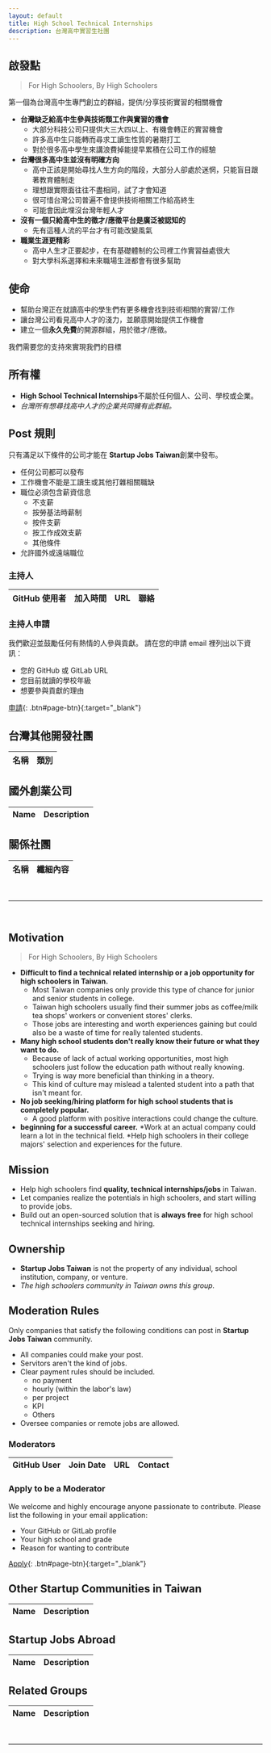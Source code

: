 ```yaml
---
layout: default
title: High School Technical Internships
description: 台灣高中實習生社團
---
```


## 啟發點

>For High Schoolers, By High Schoolers

第一個為台灣高中生專門創立的群組，提供/分享技術實習的相關機會

* **台灣缺乏給高中生參與技術類工作與實習的機會**
  * 大部分科技公司只提供大三大四以上、有機會轉正的實習機會
  * 許多高中生只能轉而尋求工讀生性質的暑期打工
  * 對於很多高中學生來講浪費掉能提早累積在公司工作的經驗
* **台灣很多高中生並沒有明確方向**
  * 高中正該是開始尋找人生方向的階段，大部分人卻處於迷惘，只能盲目跟著教育體制走
  * 理想跟實際面往往不盡相同，試了才會知道
  * 很可惜台灣公司普遍不會提供技術相關工作給高終生
  * 可能會因此埋沒台灣年輕人才
* **沒有一個只給高中生的徵才/應徵平台是廣泛被認知的**
  * 先有這種人流的平台才有可能改變風氣
* **職業生涯更精彩**
  * 高中人生才正要起步，在有基礎體制的公司裡工作實習益處很大
  * 對大學科系選擇和未來職場生涯都會有很多幫助

 

## 使命

* 幫助台灣正在就讀高中的學生們有更多機會找到技術相關的實習/工作
* 讓台灣公司看見高中人才的淺力，並願意開始提供工作機會
* 建立一個**永久免費**的開源群組，用於徵才/應徵。

我們需要您的支持來實現我們的目標

## 所有權

* **High School Technical Internships**不屬於任何個人、公司、學校或企業。
* _台灣所有想尋找高中人才的企業共同擁有此群組。_

## Post 規則

只有滿足以下條件的公司才能在 **Startup Jobs Taiwan**創業中發布。

* 任何公司都可以發布
* 工作機會不能是工讀生或其他打雜相關職缺
* 職位必須包含薪資信息
   * 不支薪
   * 按勞基法時薪制
   * 按件支薪
   * 按工作成效支薪
   * 其他條件 
* 允許國外或遠端職位


### 主持人

| GitHub 使用者 | 加入時間 | URL | 聯絡 |
| --- | --- | --- | --- |


### 主持人申請

我們歡迎並鼓勵任何有熱情的人參與貢獻。
請在您的申請 email 裡列出以下資訊：

* 您的 GitHub 或 GitLab URL
* 您目前就讀的學校年級
* 想要參與貢獻的理由

[申請](mailto:stacktw@prontomail.com){: .btn#page-btn}{:target="_blank"}


## 台灣其他開發社團

| 名稱 | 類別 |
| --- | --- |

## 國外創業公司

| Name | Description |
| --- | --- |


## 關係社團

| 名稱 | 纖細內容 |
| --- | --- |


<br>

---

<br>

## Motivation

> For High Schoolers, By High Schoolers

* **Difficult to find a technical related internship or a job opportunity for high schoolers in Taiwan.**
  * Most Taiwan companies only provide this type of chance for junior and senior students in college.
  * Taiwan high schoolers usually find their summer jobs as coffee/milk tea shops' workers or convenient stores' clerks.
  * Those jobs are interesting and worth experiences gaining but could also be a waste of time for really talented students.
* **Many high school students don't really know their future or what they want to do.**
  * Because of lack of actual working opportunities, most high schoolers just follow the education path without really knowing. 
  * Trying is way more beneficial than thinking in a theory.
  * This kind of culture may mislead a talented student into a path that isn't meant for. 
* **No job seeking/hiring platform for high school students that is completely popular.**
  * A good platform with positive interactions could change the culture. 
* **beginning for a successful career.**
  *Work at an actual company could learn a lot in the technical field. 
  *Help high schoolers in their college majors' selection and experiences for the future. 

  

## Mission

* Help high schoolers find **quality, technical internships/jobs** in Taiwan.
* Let companies realize the potentials in high schoolers, and start willing to provide jobs.  
* Build out an open-sourced solution that is **always free** for high school technical internships seeking and hiring.

## Ownership

* **Startup Jobs Taiwan** is not the property of any individual, school institution, company, or venture.
* _The high schoolers community in Taiwan owns this group._

## Moderation Rules

Only companies that satisfy the following conditions can post in **Startup Jobs Taiwan** community.

* All companies could make your post. 
* Servitors aren't the kind of jobs. 
* Clear payment rules should be included. 
   * no payment
   * hourly (within the labor's law)
   * per project
   * KPI
   * Others 
* Oversee companies or remote jobs are allowed.  

### Moderators

| GitHub User | Join Date | URL | Contact |
| --- | --- | --- | --- |


### Apply to be a Moderator

We welcome and highly encourage anyone passionate to contribute. Please list the following in your email application:

* Your GitHub or GitLab profile
* Your high school and grade
* Reason for wanting to contribute

[Apply](mailto:stacktw@prontomail.com){: .btn#page-btn}{:target="_blank"}


## Other Startup Communities in Taiwan

| Name | Description |
| --- | --- |

## Startup Jobs Abroad

| Name | Description |
| --- | --- |

## Related Groups

| Name | Description |
| --- | --- |


<br>

---

<br>
